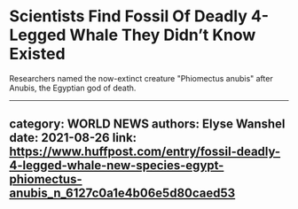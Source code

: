 # Scientists Find Fossil Of Deadly 4-Legged Whale They Didn’t Know Existed

Researchers named the now-extinct creature "Phiomectus anubis" after Anubis, the Egyptian god of death.

---
category: WORLD NEWS
authors: Elyse Wanshel
date: 2021-08-26
link: https://www.huffpost.com/entry/fossil-deadly-4-legged-whale-new-species-egypt-phiomectus-anubis_n_6127c0a1e4b06e5d80caed53
---
